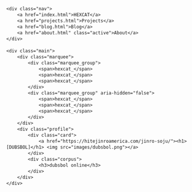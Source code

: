 <!DOCTYPE html>
<html>

<head>
    <title>hexcat</title>
    <link rel="stylesheet" href="styles.css">
    <link rel="icon" href="images/favicon.ico">
    <meta name="description" content="made with love &lt;3">
    <meta name="viewport" content="width=device-width, initial-scale=1.0">
</head>

<body>

    <div class="nav">
        <a href="index.html">HEXCAT</a>
        <a href="projects.html">Projects</a>
        <a href="blog.html">Blog</a>
        <a href="about.html" class="active">About</a>
    </div>

    <div class="main">
        <div class="marquee">
            <div class="marquee_group">
                <span>hexcat_</span>
                <span>hexcat_</span>
                <span>hexcat_</span>
            </div>
            <div class="marquee_group" aria-hidden="false">
                <span>hexcat_</span>
                <span>hexcat_</span>
                <span>hexcat_</span>
            </div>
        </div>
        <div class="profile">
            <div class="card">
                <a href="https://hitejinroamerica.com/jinro-soju/"><h1> [DUBSBOL]</h1> <img src="images/dubsbol.png"></a> 
            </div>
            <div class="corpus">
                <h3>dubsbol online</h3>
            </div>
        </div>
    </div>

</body>

</html>